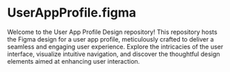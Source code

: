# UserAppProfile.figma
Welcome to the User App Profile Design repository! This repository hosts the Figma design for a user app profile, meticulously crafted to deliver a seamless and engaging user experience. Explore the intricacies of the user interface, visualize intuitive navigation, and discover the thoughtful design elements aimed at enhancing user interaction.
